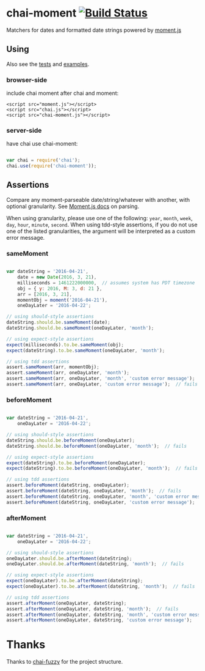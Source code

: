 # chai-moment [![Build Status](https://travis-ci.org/picardy/chai-moment.svg?branch=master)](https://travis-ci.org/picardy/chai-moment)

Matchers for dates and formatted date strings powered by [moment.js](http://momentjs.com/)

## Using

Also see the [tests](https://github.com/picardy/chai-moment/tree/master/test/) and [examples](https://github.com/picardy/chai-moment/tree/master/examples/).

### browser-side

include chai moment after chai and moment:

    <script src="moment.js"></script>
    <script src="chai.js"></script>
    <script src="chai-moment.js"></script>

### server-side

have chai use chai-moment:

```javascript

var chai = require('chai');
chai.use(require('chai-moment'));

```

## Assertions

Compare any moment-parseable date/string/whatever with another, with optional granularity.  See [Moment.js docs](http://momentjs.com/docs/#/parsing/) on parsing.

When using granularity, please use one of the following: `year`, `month`, `week`, `day`, `hour`, `minute`, `second`.  When using tdd-style assertions, if you do not use one of the listed granularities, the argument will be interpreted as a custom error message.

### sameMoment

```javascript

var dateString = '2016-04-21',
    date = new Date(2016, 3, 21),
    milliseconds = 1461222000000,  // assumes system has PDT timezone
    obj = { y: 2016, M: 3, d: 21 },
    arr = [2016, 3, 21],
    momentObj = moment('2016-04-21'),
    oneDayLater = '2016-04-22';

// using should-style assertions
dateString.should.be.sameMoment(date);
dateString.should.be.sameMoment(oneDayLater, 'month');

// using expect-style assertions
expect(milliseconds).to.be.sameMoment(obj);
expect(dateString).to.be.sameMoment(oneDayLater, 'month');

// using tdd assertions
assert.sameMoment(arr, momentObj);
assert.sameMoment(arr, oneDayLater, 'month');
assert.sameMoment(arr, oneDayLater, 'month', 'custom error message');
assert.sameMoment(arr, oneDayLater, 'custom error message');  // fails

```

### beforeMoment

```javascript

var dateString = '2016-04-21',
    oneDayLater = '2016-04-22';

// using should-style assertions
dateString.should.be.beforeMoment(oneDayLater);
dateString.should.be.beforeMoment(oneDayLater, 'month');  // fails

// using expect-style assertions
expect(dateString).to.be.beforeMoment(oneDayLater);
expect(dateString).to.be.beforeMoment(oneDayLater, 'month');  // fails

// using tdd assertions
assert.beforeMoment(dateString, oneDayLater);
assert.beforeMoment(dateString, oneDayLater, 'month');  // fails
assert.beforeMoment(dateString, oneDayLater, 'month', 'custom error message');  // fails
assert.beforeMoment(dateString, oneDayLater, 'custom error message');

```

### afterMoment

```javascript

var dateString = '2016-04-21',
    oneDayLater = '2016-04-22';

// using should-style assertions
oneDayLater.should.be.afterMoment(dateString);
oneDayLater.should.be.afterMoment(dateString, 'month');  // fails

// using expect-style assertions
expect(oneDayLater).to.be.afterMoment(dateString);
expect(oneDayLater).to.be.afterMoment(dateString, 'month');  // fails

// using tdd assertions
assert.afterMoment(oneDayLater, dateString);
assert.afterMoment(oneDayLater, dateString, 'month');  // fails
assert.afterMoment(oneDayLater, dateString, 'month', 'custom error message');  // fails
assert.afterMoment(oneDayLater, dateString, 'custom error message');

```



# Thanks

Thanks to [chai-fuzzy](https://github.com/elliotf/chai-fuzzy) for the project structure.
